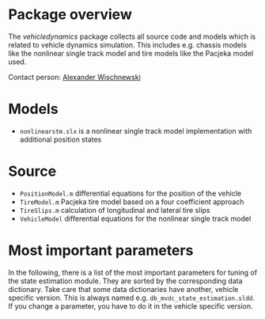 # Package overview
The *vehicledynamics* package collects all source code and models which is related to vehicle dynamics simulation. This includes e.g. chassis models like the nonlinear single track model and tire models like the Pacjeka model used.

Contact person: [Alexander Wischnewski](mailto:alexander.wischnewski@tum.de)

# Models
* `nonlinearstm.slx` is a nonlinear single track model implementation with additional position states

# Source
* `PositionModel.m` differential equations for the position of the vehicle
* `TireModel.m` Pacjeka tire model based on a four coefficient approach
* `TireSlips.m` calculation of longitudinal and lateral tire slips
* `VehicleModel` differential equations for the nonlinear single track model

# Most important parameters
In the following, there is a list of the most important parameters for tuning of the state estimation module. They are sorted by the corresponding data dictionary. Take care that some data dictionaries have another, vehicle specific version. This is always named e.g. `db_mvdc_state_estimation.sldd`. If you change a parameter, you have to do it in the vehicle specific version.
